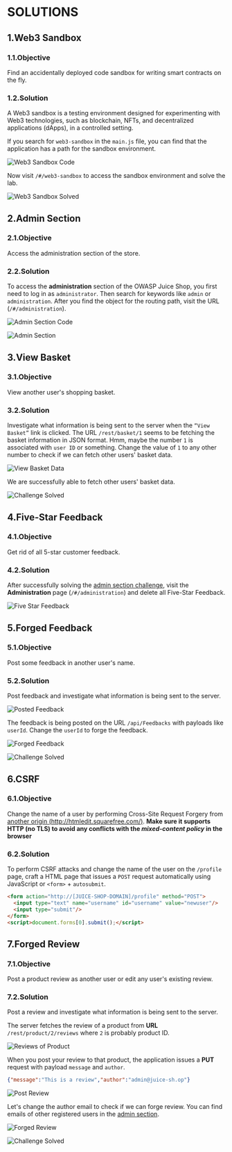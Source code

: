 # SOLUTIONS

## 1.Web3 Sandbox

### 1.1.Objective

Find an accidentally deployed code sandbox for writing smart contracts on the fly.

### 1.2.Solution

A Web3 sandbox is a testing environment designed for experimenting with Web3 technologies, such as blockchain, NFTs, and decentralized applications (dApps), in a controlled setting.

If you search for `web3-sandbox` in the `main.js` file, you can find that the application has a path for the sandbox environment.

![Web3 Sandbox Code](img/web3-sandbox-code.png)

Now visit `/#/web3-sandbox` to access the sandbox environment and solve the lab.

![Web3 Sandbox Solved](img/web3-sandbox-solved.png)

## 2.Admin Section

### 2.1.Objective

Access the administration section of the store.

### 2.2.Solution

To access the **administration** section of the OWASP Juice Shop, you first need to log in as `administrator`. Then search for keywords like `admin` or `administration`. After you find the object for the routing path, visit the URL (`/#/administration`).

![Admin Section Code](img/admin-section-code.png)

![Admin Section](img/admin-section.png)

## 3.View Basket

### 3.1.Objective

View another user's shopping basket.

### 3.2.Solution

Investigate what information is being sent to the server when the `“View Basket”` link is clicked. The URL `/rest/basket/1` seems to be fetching the basket information in JSON format. Hmm, maybe the number `1` is associated with `user ID` or something. Change the value of `1` to any other number to check if we can fetch other users' basket data.

![View Basket Data](img/view-basket.png)

We are successfully able to fetch other users' basket data.

![Challenge Solved](img/view-basket-solved.png)

## 4.Five-Star Feedback

### 4.1.Objective

Get rid of all 5-star customer feedback.

### 4.2.Solution

After successfully solving the [admin section challenge](#2admin-section), visit the **Administration** page (`/#/administration`) and delete all Five-Star Feedback.

![Five Star Feedback](img/five-star-feedback.png)

## 5.Forged Feedback

### 5.1.Objective

Post some feedback in another user's name.

### 5.2.Solution

Post feedback and investigate what information is being sent to the server.

![Posted Feedback](img/post-feedback.png)

The feedback is being posted on the URL `/api/Feedbacks` with payloads like `userId`. Change the `userId` to forge the feedback.

![Forged Feedback](img/forged-feedback.png)

![Challenge Solved](img/forge-feedback-solved.png)

## 6.CSRF

### 6.1.Objective

Change the name of a user by performing Cross-Site Request Forgery from [another origin (http://htmledit.squarefree.com/)](http://htmledit.squarefree.com/). **Make sure it supports HTTP (no TLS) to avoid any conflicts with the *mixed-content policy* in the browser**

### 6.2.Solution

To perform CSRF attacks and change the name of the user on the `/profile` page, craft a HTML page that issues a `POST` request automatically using JavaScript or `<form>` + `autosubmit`.

```html
<form action="http://[JUICE-SHOP-DOMAIN]/profile" method="POST">
  <input type="text" name="username" id="username" value="newuser"/>
  <input type="submit"/>
</form>
<script>document.forms[0].submit();</script>
```

## 7.Forged Review

### 7.1.Objective

Post a product review as another user or edit any user's existing review.

### 7.2.Solution

Post a review and investigate what information is being sent to the server.

The server fetches the review of a product from **URL** `/rest/product/2/reviews` where `2` is probably product ID.

![Reviews of Product](img/get-reviews.png)

When you post your review to that product, the application issues a **PUT** request with payload `message` and `author`.

```json
{"message":"This is a review","author":"admin@juice-sh.op"}
```

![Post Review](img/post-review.png)

Let's change the author email to check if we can forge review. You can find emails of other registered users in the [admin section](#2admin-section).

![Forged Review](img/forged-review.png)

![Challenge Solved](img/forged-review-solved.png)
